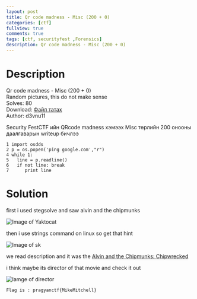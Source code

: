 ```yaml
---
layout: post
title: Qr code madness - Misc (200 + 0)
categories: [ctf]
fullview: true
comments: true
tags: [ctf, securityfest ,Forensics]
description: Qr code madness - Misc (200 + 0)
---
```

**Description**
===
Qr code madness - Misc (200 + 0) </br>
Random pictures, this do not make sense </br>
Solves: 80 </br>
Download: [Файл татах](http://dl.ctf.rocks/qrcodemadness.7z) </br>
Author: d3vnu11 </br>

Security FestCTF  ийн QRcode madness хэмээх Misc төрлийн 200 онооны даалгаварын writeup бичлээ
```
1 import osdds
2 p = os.popen('ping google.com',"r")
4 while 1:
5   line = p.readline()
6   if not line: break
7      print line

```


**Solution**
===


first i used stegsolve and saw alvin and the chipmunks

![Image of Yaktocat](https://1.bp.blogspot.com/-DFP8gu-6O-E/WLu-75F0Y5I/AAAAAAAABdQ/e1huGAjCVIEKtwNUFM9EMq1ww2JV4M8nQCLcB/s320/bodlogo4.png)

then i use strings command on linux so get that hint

![Image of sk](https://4.bp.blogspot.com/-74UY9Nd8zh0/WLu_4pCcFxI/AAAAAAAABdY/XVk4r7eG50kpLoEpORbea6llZ9O3SDEzwCLcB/s320/bodlogo4-2.png)


we read description and it was the  <a class="btn btn-default" href="http://www.imdb.com/title/tt1615918/?ref_=tt_rec_tt" >Alvin and the Chipmunks: Chipwrecked</a>

i think maybe its director of that movie and check it out

![Iamge of director](https://2.bp.blogspot.com/-64PDcmu_5PM/WLvARJaGHJI/AAAAAAAABdc/l-JDil-ipRMkjPmijXbNLk3Rec01PlvuACLcB/s320/bodlogo4-3.png)

`Flag is : pragyanctf{MikeMitchell}`
